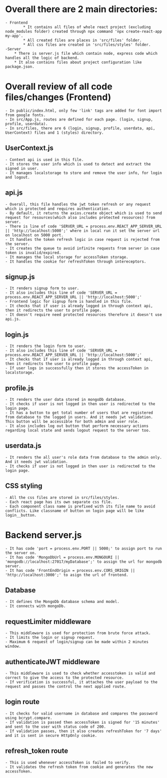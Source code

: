 # Overall there are 2 main directories:
	- Frontend
 			* It contains all files of whole react project (excluding node_modules folder) created through npx command 'npx create-react-app my-app'. 
			* All created files are places in 'src/files' folder.
	 		* All css files are created in 'src/files/styles' folder.
 	-Server
		* There is server.js file which contain node, express code which handles all the logic of backend.
		* It also contains files about project configuration like package.json.

# Overall review of all code files/changes (Frontend)
	- In public/index.html, only few 'link' tags are added for font import from google fonts.
 	- In src/App.js, routes are defined for each page. (login, signup, profile, userdata).
	- In src/files, there are 6 (login, signup, profile, userdata, api, UserContext) files and 1 (styles) directory.

## UserContext.js
	- Context api is used in this file.
 	- It stores the user info which is used to detect and extract the signed in user.
	- It manages localstorage to store and remove the user info, for login and logout.

## api.js
	- Overall, this file handles the jwt token refresh or any request which is protected and requires authentication.
 	- By default, it returns the axios.create object which is used to send request for resources(which also includes protected resources) from server.
	- There is line of code 'SERVER_URL = process.env.REACT_APP_SERVER_URL || 'http://localhost:5000';' where in local run it set the server url on localhost on 5000 port.
	- It handles the token refresh logic in case request is rejected from the server. 
 	- It creates the queue to avoid infinite requests from server in case token is invalid/expired.
	- It manages the local storage for accessToken storage.
 	- It handles the cookie for refreshToken through intereceptors.

## signup.js
	- It renders signup form to user.
 	- It also includes this line of code 'SERVER_URL = process.env.REACT_APP_SERVER_URL || 'http://localhost:5000';' 
	- Frontend logic for signup form is handled in this file.
 	- It checks that if user is already logged in through context api, then it redirects the user to profile page.
	- It doesn't require need protected resources therefore it doesn't use api.js.

## login.js
	- It renders the login form to user.
 	- It also includes this line of code 'SERVER_URL = process.env.REACT_APP_SERVER_URL || 'http://localhost:5000';' 
	- It checks that if user is already logged in through context api, then it redirects the user to profile page.
	- If user logs in successfully then it stores the accessToken in localstorage.

 ## profile.js
 	- It renders the user data stored in mongoDb database.
	- It checks if user is not logged in then user is redirected to the login page.
 	- It has a button to get total number of users that are registered from database to the logged in users. And it needs jwt validation. This button will be accessible for both admin and user role.
	- It also includes log out button that perform necessary actions regarding local state and sends logout request to the server too.

 ## userdata.js
	- It renders the all user's role data from database to the admin only. And it needs jwt validation. 
 	- It checks if user is not logged in then user is redirected to the login page.

## CSS styling
	- All the css files are stored in src/files/styles.
 	- Each react page has its own separate css file.
 	- Each component class name is prefixed with its file name to avoid conflicts. Like classname of button on login page will be like login__button. 


# Backend server.js
	- It has code 'port = process.env.PORT || 5000;' to assign port to run the server on.
 	- It has code 'MongoDbUrl = process.env.MONGOURI || 'mongodb://localhost:27017/myDatabase';' to assign the url for mongodb server.
  	- It has code 'FrontEndOrigin = process.env.CORS_ORIGIN || 'http://localhost:3000';' to asign the url of frontend.

## Database
	- It defines the MongoDb database schema and model.
 	- It connects with mongoDb.

## requestLimiter middleware
	- This middleware is used for protection from brute force attack.
 	- It limits the login or signup request.
  	- Maximum 6 request of login/signup can be made within 2 minutes window.

## authenticateJWT middleware
	- This middleware is used to check whether accesstoken is valid and correct to give the access to the protected resource.
 	- If verification is successful, it attaches the user payload to the request and passes the control the next applied route.

## login route
	- It checks for valid username in database and compares the password using bcrypt.compare.
 	- If validation is passed then accessToken is signed for '15 minutes' and sent to the user with status code of 200.
  	- If validation passes, then it also creates refreshToken for '7 days' and it is sent in secure HttpOnly cookie.

 ## refresh_token route
 	- This is used whenever accessToken is failed to verify.
  	- It validates the refresh token from cookie and generates the new accessToken.


##
 
 	

